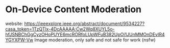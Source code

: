 # On-Device Content Moderation
website: https://ieeexplore.ieee.org/abstract/document/9534227?casa_token=1TzQTlx-4DcAAAAA:Cw2Wq8XUYL5o-hfJSNBChGgCyzOHoPUYE6mcRORfoLUpWFuB382UpOi1JUnMMOnDEvIR4YGYXPW-Vw
Image moderation, only safe and not safe for work (nsfw)
